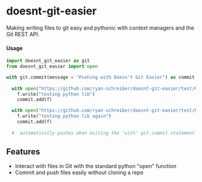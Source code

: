 # doesnt-git-easier
Making writing files to git easy and pythonic with context managers and the Git REST API.

#### Usage
```python
import doesnt_git_easier as git
from doesnt_git_easier import open

with git.commit(message = "Pushing with Doesn't Git Easier") as commit:
        
  with open("https://github.com/ryan-schreiber/doesnt-git-easier/test/README1.md?ref=master", mode="w") as f:
    f.write("testing python lib")
    commit.add(f)

  with open("https://github.com/ryan-schreiber/doesnt-git-easier/test/README2.md?ref=master", mode="w") as f:
    f.write("testing python lib again")
    commit.add(f)
    
  #  automatically pushes when exiting the 'with' git.commit statement
```

## Features

* Interact with files in Git with the standard python "open" function
* Commit and push files easily without cloning a repo
